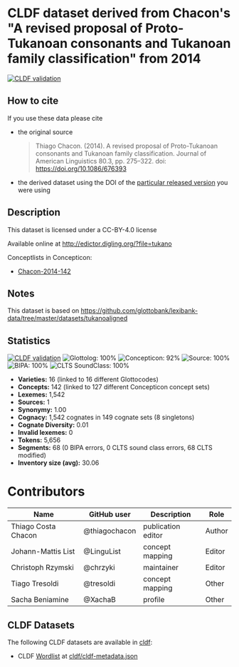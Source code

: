 # CLDF dataset derived from Chacon's "A revised proposal of Proto-Tukanoan consonants and Tukanoan family classification" from 2014

[![CLDF validation](https://github.com/lexibank/chacontukanoan/workflows/CLDF-validation/badge.svg)](https://github.com/lexibank/chacontukanoan/actions?query=workflow%3ACLDF-validation)

## How to cite

If you use these data please cite
- the original source
  > Thiago Chacon. (2014). A revised proposal of Proto-Tukanoan consonants and Tukanoan family classification. Journal of American Linguistics 80.3, pp. 275–322. doi: https://doi.org/10.1086/676393
- the derived dataset using the DOI of the [particular released version](../../releases/) you were using

## Description


This dataset is licensed under a CC-BY-4.0 license

Available online at http://edictor.digling.org/?file=tukano


Conceptlists in Concepticon:
- [Chacon-2014-142](https://concepticon.clld.org/contributions/Chacon-2014-142)
## Notes


This dataset is based on https://github.com/glottobank/lexibank-data/tree/master/datasets/tukanoaligned


## Statistics


[![CLDF validation](https://github.com/lexibank/chacontukanoan/workflows/CLDF-validation/badge.svg)](https://github.com/lexibank/chacontukanoan/actions?query=workflow%3ACLDF-validation)
![Glottolog: 100%](https://img.shields.io/badge/Glottolog-100%25-brightgreen.svg "Glottolog: 100%")
![Concepticon: 92%](https://img.shields.io/badge/Concepticon-92%25-green.svg "Concepticon: 92%")
![Source: 100%](https://img.shields.io/badge/Source-100%25-brightgreen.svg "Source: 100%")
![BIPA: 100%](https://img.shields.io/badge/BIPA-100%25-brightgreen.svg "BIPA: 100%")
![CLTS SoundClass: 100%](https://img.shields.io/badge/CLTS%20SoundClass-100%25-brightgreen.svg "CLTS SoundClass: 100%")

- **Varieties:** 16 (linked to 16 different Glottocodes)
- **Concepts:** 142 (linked to 127 different Concepticon concept sets)
- **Lexemes:** 1,542
- **Sources:** 1
- **Synonymy:** 1.00
- **Cognacy:** 1,542 cognates in 149 cognate sets (8 singletons)
- **Cognate Diversity:** 0.01
- **Invalid lexemes:** 0
- **Tokens:** 5,656
- **Segments:** 68 (0 BIPA errors, 0 CLTS sound class errors, 68 CLTS modified)
- **Inventory size (avg):** 30.06

# Contributors

Name | GitHub user | Description| Role
--- | --- | --- | ---
Thiago Costa Chacon | @thiagochacon | publication editor | Author
Johann-Mattis List | @LinguList | concept mapping | Editor
Christoph Rzymski | @chrzyki | maintainer | Editor
Tiago Tresoldi | @tresoldi | concept mapping | Other
Sacha Beniamine | @XachaB | profile | Other




## CLDF Datasets

The following CLDF datasets are available in [cldf](cldf):

- CLDF [Wordlist](https://github.com/cldf/cldf/tree/master/modules/Wordlist) at [cldf/cldf-metadata.json](cldf/cldf-metadata.json)